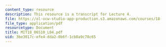 ```yaml
---
content_type: resource
description: This resource is a transcript for Lecture 4.
file: https://ol-ocw-studio-app-production.s3.amazonaws.com/courses/18-06-linear-algebra-spring-2010/3be3017cefe4dda20b6f1cb8a9c78c65_MIT18_06S10_L04.pdf
file_type: application/pdf
resourcetype: Document
title: MIT18_06S10_L04.pdf
uid: 3be3017c-efe4-dda2-0b6f-1cb8a9c78c65
---
```

